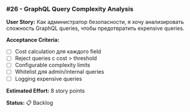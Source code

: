 ### #26 - GraphQL Query Complexity Analysis

**User Story:**
Как администратор безопасности, я хочу анализировать сложность GraphQL queries, чтобы предотвратить expensive queries.

**Acceptance Criteria:**
- [ ] Cost calculation для каждого field
- [ ] Reject queries с cost > threshold
- [ ] Configurable complexity limits
- [ ] Whitelist для admin/internal queries
- [ ] Logging expensive queries

**Estimated Effort:** 8 story points

**Status:** 📋 Backlog